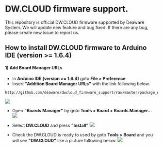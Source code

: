 # DW.CLOUD firmware support.
This repository is official DW.CLOUD firmware supported by Deaware System. We will update new feature and bug fixed. If there are any bug, please create new issue to report us.

## How to install DW.CLOUD firmware to Arduino IDE (version >= 1.6.4)

#### 1) Add Board Manager URLs
* In **Arduino IDE (version >= 1.6.4)** goto **File > Preference**
* Insert **"Addition Board Manager URLs"** with the link following below.

```
http://github.com/deaware/dwcloud_firmware_support/raw/master/package_deaware_index.json
```

![](http://github.com/deaware/dwcloud_firmware_support/raw/master/tutorial_images/insert_board_man_url.png)

* Open **"Boards Manager"** by goto **Tools > Board > Boards Manager...**
![](http://github.com/deaware/dwcloud_firmware_support/raw/master/tutorial_images/select_boards_manager.png)

* Select **DW.CLOUD** and press **"Install"**
![](http://github.com/deaware/dwcloud_firmware_support/raw/master/tutorial_images/instsall_dwcloud.png)

* Check the DW.CLOUD is ready to used by goto **Tools > Board** and you will see **"DW.CLOUD"** like a picture following below.
![](http://github.com/deaware/dwcloud_firmware_support/raw/master/tutorial_images/dwcloud_shown.png)
